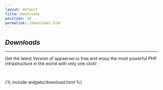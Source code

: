 ```yaml
---
layout: default
title: Downloads
position: 20
permalink: /downloads.html
---
```


## <i class="fa fa-download"> Downloads</i>
***

Get the latest Version of appserver.io free and enjoy the most powerful PHP infrastructure in the world with only one click!
<p><br/></p>

{% include widgets/download.html %}

<iframe src="http://cdn.appserver.io/welcome-page/ga.html" width="0" height="0" frameborder="0" marginheight="0" marginwidth="0"></iframe>
